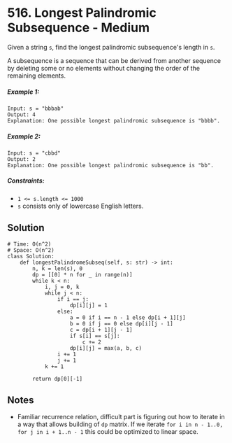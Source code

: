 # 516. Longest Palindromic Subsequence - Medium

Given a string `s`, find the longest palindromic subsequence's length in `s`.

A subsequence is a sequence that can be derived from another sequence by deleting some or no elements without changing the order of the remaining elements.

##### Example 1:

```
Input: s = "bbbab"
Output: 4
Explanation: One possible longest palindromic subsequence is "bbbb".
```

##### Example 2:

```
Input: s = "cbbd"
Output: 2
Explanation: One possible longest palindromic subsequence is "bb".
```

##### Constraints:

- `1 <= s.length <= 1000`
- `s` consists only of lowercase English letters.

## Solution

```
# Time: O(n^2)
# Space: O(n^2)
class Solution:
    def longestPalindromeSubseq(self, s: str) -> int:
        n, k = len(s), 0
        dp = [[0] * n for _ in range(n)]
        while k < n:
            i, j = 0, k
            while j < n:
                if i == j:
                    dp[i][j] = 1
                else:
                    a = 0 if i == n - 1 else dp[i + 1][j]
                    b = 0 if j == 0 else dp[i][j - 1]
                    c = dp[i + 1][j - 1] 
                    if s[i] == s[j]:
                        c += 2
                    dp[i][j] = max(a, b, c)
                i += 1
                j += 1
            k += 1

        return dp[0][-1]
```

## Notes
- Familiar recurrence relation, difficult part is figuring out how to iterate in a way that allows building of `dp` matrix. If we iterate `for i in n - 1..0, for j in i + 1..n - 1` this could be optimized to linear space.